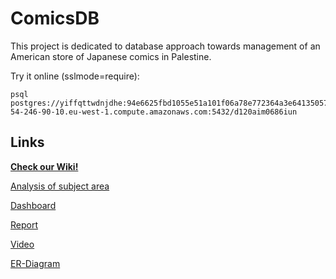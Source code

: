 # ComicsDB

This project is dedicated to database approach towards management of an American store of Japanese comics in Palestine. 

Try it online (sslmode=require):
```
psql postgres://yiffqttwdnjdhe:94e6625fbd1055e51a101f06a78e772364a3e6413505718323169673a1482cc0@ec2-54-246-90-10.eu-west-1.compute.amazonaws.com:5432/d120aim0686iun
```

## Links

[**Check our Wiki!**](https://github.com/ksnikiforov/psql-db/wiki)

[Analysis of subject area](https://docs.google.com/document/d/1PxptiWDNVIaJBFEbmTKDFsYLJF2IDGvx7TVomAm2cgM/edit?usp=sharing)

[Dashboard](https://drive.google.com/file/d/11zHQmFiDt84FwcbjtGcg31VWI50OsaRO/view?usp=sharing)

[Report](https://docs.google.com/document/d/1Ax8ONa5tU0gcygL4aEKPxtyLwq2UGIT9sJssOvElTZw/edit?usp=sharing)

[Video](https://www.youtube.com/watch?v=rmDxtZ8aYPU)

[ER-Diagram](https://drive.google.com/file/d/1o8vbBwrlKKsebbL2cIfK_aR1s3gIfpnk/view?usp=sharing)





